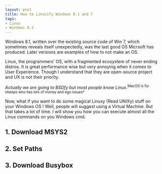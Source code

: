 ```yaml
---
layout: post
title: How to Linuxify Windows 8.1 and 7
tags:
- Linux
- Windows 8.1
---
```


Windows 8.1, written over the existing source code of Win 7, which sometimes reveals itself unexpectedly, was the last good OS Micrsoft has produced. Later versions are examples of how to not make an OS.

Linux, the programmers' OS, with a fragmented ecosystem of never ending distros. It is great performance wise but very annoying when it comes to User Experience. Though I understand that they are open-source project and UX is not their priority.

<em>Actually we are going to BSDfy but most people know Linux.</em><sup>MacOS is for sheeps who has lots of money and ego issues*</sup>

Now, what if you want to do some magical Linuxy (Read UNIXy) stuff on your Windows OS !
Well, people will suggest using a Virtual Machine. But that takes a lot of time. I will show you how you can execute almost all the Linux commands on you Windows cmd.

## 1. Download MSYS2

## 2. Set Paths

## 3. Download Busybox

